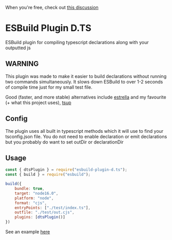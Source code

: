 When you're free, check out [this discussion](https://github.com/Floffah/esbuild-plugin-d.ts/discussions/3)

# ESBuild Plugin D.TS

ESBuild plugin for compiling typescript declarations along with your outputted js

## WARNING

This plugin was made to make it easier to build declarations without running two commands simultaneously. It slows down ESBuild to over 1-2 seconds of compile time just for my small test file.

Good (faster, and more stable) alternatives include [estrella](https://npm.im/estrella) and my favourite (+ what this project uses), [tsup](https://npm.im/tsup)

## Config

The plugin uses all built in typescript methods which it will use to find your tsconfig.json file. You do not need to enable declaration or emit declarations but you probably do want to set outDir or declarationDir

## Usage
```js
const { dtsPlugin } = require("esbuild-plugin-d.ts");
const { build } = require("esbuild");

build({
    bundle: true,
    target: "node16.0",
    platform: "node",
    format: "cjs",
    entryPoints: ["./test/index.ts"],
    outfile: "./test/out.cjs",
    plugins: [dtsPlugin()]
})

```

See an example [here](./test)
